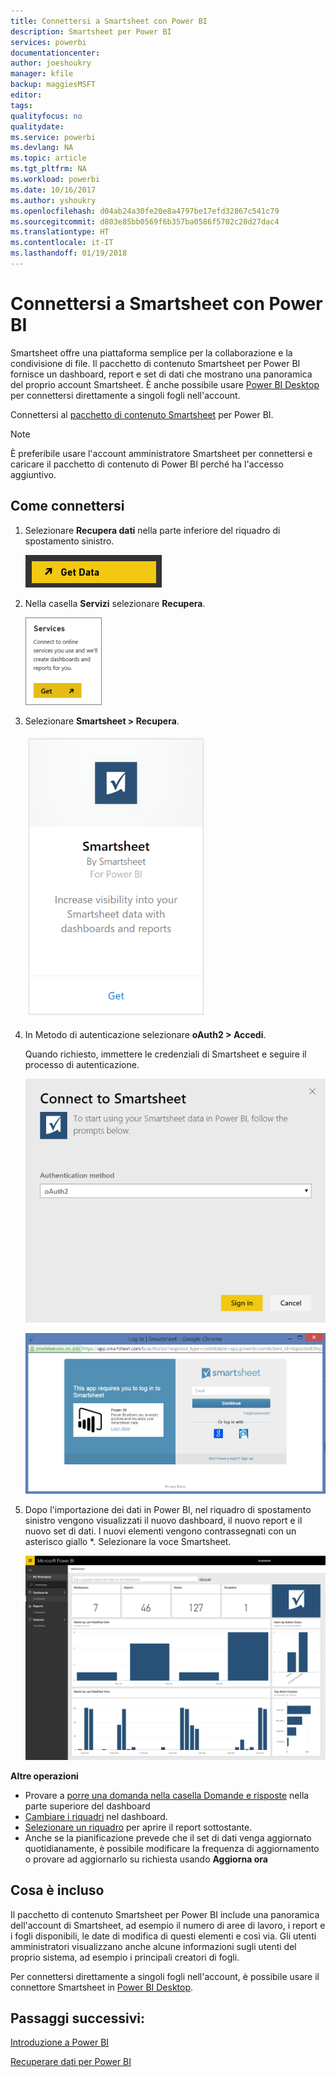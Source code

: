 ```yaml
---
title: Connettersi a Smartsheet con Power BI
description: Smartsheet per Power BI
services: powerbi
documentationcenter: 
author: joeshoukry
manager: kfile
backup: maggiesMSFT
editor: 
tags: 
qualityfocus: no
qualitydate: 
ms.service: powerbi
ms.devlang: NA
ms.topic: article
ms.tgt_pltfrm: NA
ms.workload: powerbi
ms.date: 10/16/2017
ms.author: yshoukry
ms.openlocfilehash: d04ab24a30fe20e8a4797be17efd32867c541c79
ms.sourcegitcommit: d803e85bb0569f6b357ba0586f5702c20d27dac4
ms.translationtype: HT
ms.contentlocale: it-IT
ms.lasthandoff: 01/19/2018
---
```

# <a name="connect-to-smartsheet-with-power-bi"></a>Connettersi a Smartsheet con Power BI
Smartsheet offre una piattaforma semplice per la collaborazione e la condivisione di file. Il pacchetto di contenuto Smartsheet per Power BI fornisce un dashboard, report e set di dati che mostrano una panoramica del proprio account Smartsheet. È anche possibile usare [Power BI Desktop](desktop-connect-to-data.md) per connettersi direttamente a singoli fogli nell'account. 

Connettersi al [pacchetto di contenuto Smartsheet](https://app.powerbi.com/groups/me/getdata/services/smartsheet) per Power BI.

>[!NOTE]
>È preferibile usare l'account amministratore Smartsheet per connettersi e caricare il pacchetto di contenuto di Power BI perché ha l'accesso aggiuntivo.

## <a name="how-to-connect"></a>Come connettersi
1. Selezionare **Recupera dati** nella parte inferiore del riquadro di spostamento sinistro.
   
   ![](media/service-connect-to-smartsheet/pbi_getdata.png)
2. Nella casella **Servizi** selezionare **Recupera**.
   
   ![](media/service-connect-to-smartsheet/pbi_getservices.png) 
3. Selezionare **Smartsheet \> Recupera**.
   
   ![](media/service-connect-to-smartsheet/smartsheet.png)
4. In Metodo di autenticazione selezionare **oAuth2 \> Accedi**.
   
   Quando richiesto, immettere le credenziali di Smartsheet e seguire il processo di autenticazione.
   
   ![](media/service-connect-to-smartsheet/creds.png)
   
   ![](media/service-connect-to-smartsheet/creds2.png)
5. Dopo l'importazione dei dati in Power BI, nel riquadro di spostamento sinistro vengono visualizzati il nuovo dashboard, il nuovo report e il nuovo set di dati. I nuovi elementi vengono contrassegnati con un asterisco giallo \*. Selezionare la voce Smartsheet.
   
   ![](media/service-connect-to-smartsheet/dashboard.png)

**Altre operazioni**

* Provare a [porre una domanda nella casella Domande e risposte](power-bi-q-and-a.md) nella parte superiore del dashboard
* [Cambiare i riquadri](service-dashboard-edit-tile.md) nel dashboard.
* [Selezionare un riquadro](service-dashboard-tiles.md) per aprire il report sottostante.
* Anche se la pianificazione prevede che il set di dati venga aggiornato quotidianamente, è possibile modificare la frequenza di aggiornamento o provare ad aggiornarlo su richiesta usando **Aggiorna ora**

## <a name="whats-included"></a>Cosa è incluso
Il pacchetto di contenuto Smartsheet per Power BI include una panoramica dell'account di Smartsheet, ad esempio il numero di aree di lavoro, i report e i fogli disponibili, le date di modifica di questi elementi e così via. Gli utenti amministratori visualizzano anche alcune informazioni sugli utenti del proprio sistema, ad esempio i principali creatori di fogli.  

Per connettersi direttamente a singoli fogli nell'account, è possibile usare il connettore Smartsheet in [Power BI Desktop](desktop-connect-to-data.md).  

## <a name="next-steps"></a>Passaggi successivi:

[Introduzione a Power BI](service-get-started.md)

[Recuperare dati per Power BI](service-get-data.md)